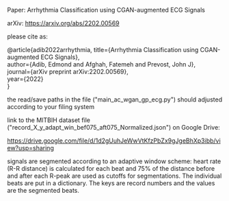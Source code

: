 Paper: Arrhythmia Classification using CGAN-augmented ECG Signals

arXiv: https://arxiv.org/abs/2202.00569

please cite as:

@article{adib2022arrhythmia,
  title={Arrhythmia Classification using CGAN-augmented ECG Signals},  
  author={Adib, Edmond and Afghah, Fatemeh and Prevost, John J},  
  journal={arXiv preprint arXiv:2202.00569},  
  year={2022}  
}

the read/save paths in the file ("main_ac_wgan_gp_ecg.py") should adjusted according to your filing system

link to the MITBIH dataset file ("record_X_y_adapt_win_bef075_aft075_Normalized.json") on Google Drive:

https://drive.google.com/file/d/1d2gUuhJeWwVtKfzPbZx9gJgeBhXp3ibb/view?usp=sharing

signals are segmented according to an adaptive window scheme: heart rate (R-R distance) is calculated for each beat and 75% of the distance before and after each R-peak are used as cutoffs for segmentations. The individual beats are put in a dictionary. The keys are record numbers and the values are the segmented beats. 

